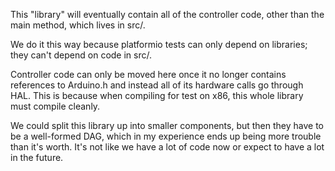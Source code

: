This "library" will eventually contain all of the controller code, other than
the main method, which lives in src/.

We do it this way because platformio tests can only depend on libraries; they
can't depend on code in src/.

Controller code can only be moved here once it no longer contains references to
Arduino.h and instead all of its hardware calls go through HAL.  This is because
when compiling for test on x86, this whole library must compile cleanly.

We could split this library up into smaller components, but then they have to be
a well-formed DAG, which in my experience ends up being more trouble than it's
worth.  It's not like we have a lot of code now or expect to have a lot in the
future.
